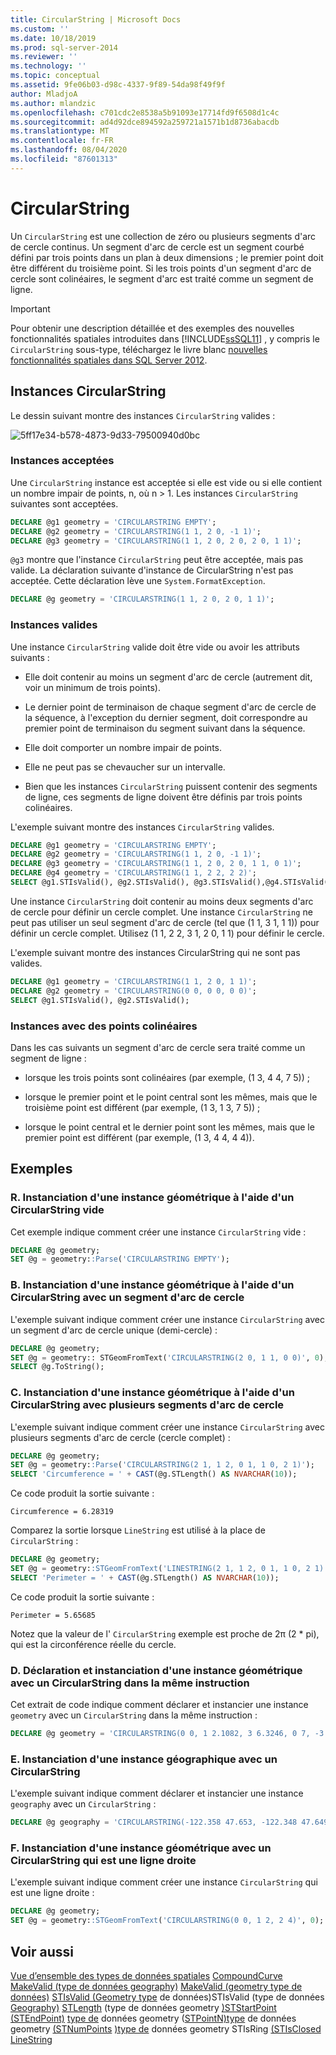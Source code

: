 ```yaml
---
title: CircularString | Microsoft Docs
ms.custom: ''
ms.date: 10/18/2019
ms.prod: sql-server-2014
ms.reviewer: ''
ms.technology: ''
ms.topic: conceptual
ms.assetid: 9fe06b03-d98c-4337-9f89-54da98f49f9f
author: MladjoA
ms.author: mlandzic
ms.openlocfilehash: c701cdc2e8538a5b91093e17714fd9f6508d1c4c
ms.sourcegitcommit: ad4d92dce894592a259721a1571b1d8736abacdb
ms.translationtype: MT
ms.contentlocale: fr-FR
ms.lasthandoff: 08/04/2020
ms.locfileid: "87601313"
---
```

# <a name="circularstring"></a>CircularString
  Un `CircularString` est une collection de zéro ou plusieurs segments d'arc de cercle continus. Un segment d'arc de cercle est un segment courbé défini par trois points dans un plan à deux dimensions ; le premier point doit être différent du troisième point. Si les trois points d'un segment d'arc de cercle sont colinéaires, le segment d'arc est traité comme un segment de ligne.

> [!IMPORTANT]
>  Pour obtenir une description détaillée et des exemples des nouvelles fonctionnalités spatiales introduites dans [!INCLUDE[ssSQL11](../../includes/sssql11-md.md)] , y compris le `CircularString` sous-type, téléchargez le livre blanc [nouvelles fonctionnalités spatiales dans SQL Server 2012](https://go.microsoft.com/fwlink/?LinkId=226407).

## <a name="circularstring-instances"></a>Instances CircularString
 Le dessin suivant montre des instances `CircularString` valides :

 ![](../../database-engine/media/5ff17e34-b578-4873-9d33-79500940d0bc.png "5ff17e34-b578-4873-9d33-79500940d0bc")

### <a name="accepted-instances"></a>Instances acceptées
 Une `CircularString` instance est acceptée si elle est vide ou si elle contient un nombre impair de points, n, où n > 1. Les instances `CircularString` suivantes sont acceptées.

```sql
DECLARE @g1 geometry = 'CIRCULARSTRING EMPTY';
DECLARE @g2 geometry = 'CIRCULARSTRING(1 1, 2 0, -1 1)';
DECLARE @g3 geometry = 'CIRCULARSTRING(1 1, 2 0, 2 0, 2 0, 1 1)';
```

 `@g3` montre que l'instance `CircularString` peut être acceptée, mais pas valide. La déclaration suivante d'instance de CircularString n'est pas acceptée. Cette déclaration lève une `System.FormatException`.

```sql
DECLARE @g geometry = 'CIRCULARSTRING(1 1, 2 0, 2 0, 1 1)';
```

### <a name="valid-instances"></a>Instances valides
 Une instance `CircularString` valide doit être vide ou avoir les attributs suivants :

-   Elle doit contenir au moins un segment d'arc de cercle (autrement dit, voir un minimum de trois points).

-   Le dernier point de terminaison de chaque segment d'arc de cercle de la séquence, à l'exception du dernier segment, doit correspondre au premier point de terminaison du segment suivant dans la séquence.

-   Elle doit comporter un nombre impair de points.

-   Elle ne peut pas se chevaucher sur un intervalle.

-   Bien que les instances `CircularString` puissent contenir des segments de ligne, ces segments de ligne doivent être définis par trois points colinéaires.

 L'exemple suivant montre des instances `CircularString` valides.

```sql
DECLARE @g1 geometry = 'CIRCULARSTRING EMPTY';
DECLARE @g2 geometry = 'CIRCULARSTRING(1 1, 2 0, -1 1)';
DECLARE @g3 geometry = 'CIRCULARSTRING(1 1, 2 0, 2 0, 1 1, 0 1)';
DECLARE @g4 geometry = 'CIRCULARSTRING(1 1, 2 2, 2 2)';
SELECT @g1.STIsValid(), @g2.STIsValid(), @g3.STIsValid(),@g4.STIsValid();
```

 Une instance `CircularString` doit contenir au moins deux segments d'arc de cercle pour définir un cercle complet. Une instance `CircularString` ne peut pas utiliser un seul segment d'arc de cercle (tel que (1 1, 3 1, 1 1)) pour définir un cercle complet. Utilisez (1 1, 2 2, 3 1, 2 0, 1 1) pour définir le cercle.

 L'exemple suivant montre des instances CircularString qui ne sont pas valides.

```sql
DECLARE @g1 geometry = 'CIRCULARSTRING(1 1, 2 0, 1 1)';
DECLARE @g2 geometry = 'CIRCULARSTRING(0 0, 0 0, 0 0)';
SELECT @g1.STIsValid(), @g2.STIsValid();
```

### <a name="instances-with-collinear-points"></a>Instances avec des points colinéaires
 Dans les cas suivants un segment d'arc de cercle sera traité comme un segment de ligne :

-   lorsque les trois points sont colinéaires (par exemple, (1 3, 4 4, 7 5)) ;

-   lorsque le premier point et le point central sont les mêmes, mais que le troisième point est différent (par exemple, (1 3, 1 3, 7 5)) ;

-   lorsque le point central et le dernier point sont les mêmes, mais que le premier point est différent (par exemple, (1 3, 4 4, 4 4)).

## <a name="examples"></a>Exemples

### <a name="a-instantiating-a-geometry-instance-with-an-empty-circularstring"></a>R. Instanciation d'une instance géométrique à l'aide d'un CircularString vide
 Cet exemple indique comment créer une instance `CircularString` vide :

```sql
DECLARE @g geometry;
SET @g = geometry::Parse('CIRCULARSTRING EMPTY');
```

### <a name="b-instantiating-a-geometry-instance-using-a-circularstring-with-one-circular-arc-segment"></a>B. Instanciation d'une instance géométrique à l'aide d'un CircularString avec un segment d'arc de cercle
 L'exemple suivant indique comment créer une instance `CircularString` avec un segment d'arc de cercle unique (demi-cercle) :

```sql
DECLARE @g geometry;
SET @g = geometry:: STGeomFromText('CIRCULARSTRING(2 0, 1 1, 0 0)', 0);
SELECT @g.ToString();
```

### <a name="c-instantiating-a-geometry-instance-using-a-circularstring-with-multiple-circular-arc-segments"></a>C. Instanciation d'une instance géométrique à l'aide d'un CircularString avec plusieurs segments d'arc de cercle
 L'exemple suivant indique comment créer une instance `CircularString` avec plusieurs segments d'arc de cercle (cercle complet) :

```sql
DECLARE @g geometry;
SET @g = geometry::Parse('CIRCULARSTRING(2 1, 1 2, 0 1, 1 0, 2 1)');
SELECT 'Circumference = ' + CAST(@g.STLength() AS NVARCHAR(10));  
```

 Ce code produit la sortie suivante :

```
Circumference = 6.28319
```

 Comparez la sortie lorsque `LineString` est utilisé à la place de `CircularString` :

```sql
DECLARE @g geometry;
SET @g = geometry::STGeomFromText('LINESTRING(2 1, 1 2, 0 1, 1 0, 2 1)', 0);
SELECT 'Perimeter = ' + CAST(@g.STLength() AS NVARCHAR(10));
```

 Ce code produit la sortie suivante :

```
Perimeter = 5.65685
```

 Notez que la valeur de l' `CircularString` exemple est proche de 2&#x03c0; (2 * pi), qui est la circonférence réelle du cercle.

### <a name="d-declaring-and-instantiating-a-geometry-instance-with-a-circularstring-in-the-same-statement"></a>D. Déclaration et instanciation d'une instance géométrique avec un CircularString dans la même instruction
 Cet extrait de code indique comment déclarer et instancier une instance `geometry` avec un `CircularString` dans la même instruction :

```sql
DECLARE @g geometry = 'CIRCULARSTRING(0 0, 1 2.1082, 3 6.3246, 0 7, -3 6.3246, -1 2.1082, 0 0)';
```

### <a name="e-instantiating-a-geography-instance-with-a-circularstring"></a>E. Instanciation d'une instance géographique avec un CircularString
 L'exemple suivant indique comment déclarer et instancier une instance `geography` avec un `CircularString` :

```sql
DECLARE @g geography = 'CIRCULARSTRING(-122.358 47.653, -122.348 47.649, -122.348 47.658, -122.358 47.658, -122.358 47.653)';
```

### <a name="f-instantiating-a-geometry-instance-with-a-circularstring-that-is-a-straight-line"></a>F. Instanciation d'une instance géométrique avec un CircularString qui est une ligne droite
 L'exemple suivant indique comment créer une instance `CircularString` qui est une ligne droite :

```sql
DECLARE @g geometry;
SET @g = geometry::STGeomFromText('CIRCULARSTRING(0 0, 1 2, 2 4)', 0);
```

## <a name="see-also"></a>Voir aussi
 [Vue d’ensemble des types de données spatiales](spatial-data-types-overview.md) [CompoundCurve](compoundcurve.md) [MakeValid &#40;type de données geography&#41;](/sql/t-sql/spatial-geography/makevalid-geography-data-type) [MakeValid &#40;geometry type de données&#41;](/sql/t-sql/spatial-geometry/makevalid-geometry-data-type) [STIsValid &#40;Geometry type](/sql/t-sql/spatial-geometry/stisvalid-geometry-data-type) de données&#41;STIsValid &#40;type de données [Geography&#41;](/sql/t-sql/spatial-geography/stisvalid-geography-data-type) [STLength](/sql/t-sql/spatial-geometry/stlength-geometry-data-type) &#40;type de données geometry [&#41;STStartPoint](/sql/t-sql/spatial-geometry/ststartpoint-geometry-data-type) [&#40;STEndPoint&#41;](/sql/t-sql/spatial-geometry/stnumpoints-geometry-data-type) [type de](/sql/t-sql/spatial-geometry/stisring-geometry-data-type) données geometry &#40;[STPointN&#41;type](/sql/t-sql/spatial-geometry/stendpoint-geometry-data-type) de données geometry [&#40;STNumPoints](/sql/t-sql/spatial-geometry/stisclosed-geometry-data-type) [&#41;type de](/sql/t-sql/spatial-geometry/stpointn-geometry-data-type) données geometry STIsRing [&#40;STIsClosed](/sql/t-sql/spatial-geometry/stpointonsurface-geometry-data-type) [LineString](linestring.md)


